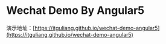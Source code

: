 # Wechat Demo By Angular5

演示地址：[https://itguliang.github.io/wechat-demo-angular5](https://itguliang.github.io/wechat-demo-angular5)
